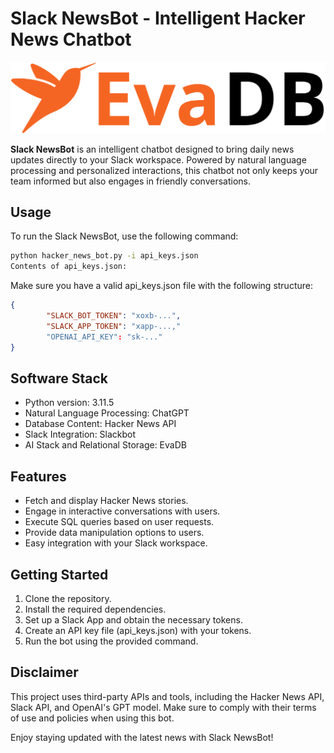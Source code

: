 # Slack NewsBot - Intelligent Hacker News Chatbot

![Slack NewsBot](evadb-full-logo.svg)

**Slack NewsBot** is an intelligent chatbot designed to bring daily news updates directly to your Slack workspace. Powered by natural language processing and personalized interactions, this chatbot not only keeps your team informed but also engages in friendly conversations.

## Usage

To run the Slack NewsBot, use the following command:

```bash
python hacker_news_bot.py -i api_keys.json
Contents of api_keys.json:
```

Make sure you have a valid api_keys.json file with the following structure:
```json
{
        "SLACK_BOT_TOKEN": "xoxb-...",
        "SLACK_APP_TOKEN": "xapp-...,"
        "OPENAI_API_KEY": "sk-..."
}
```

## Software Stack
- Python version: 3.11.5
- Natural Language Processing: ChatGPT
- Database Content: Hacker News API
- Slack Integration: Slackbot
- AI Stack and Relational Storage: EvaDB
## Features

- Fetch and display Hacker News stories.
- Engage in interactive conversations with users.
- Execute SQL queries based on user requests.
- Provide data manipulation options to users.
- Easy integration with your Slack workspace.
  
## Getting Started
1. Clone the repository.
2. Install the required dependencies.
3. Set up a Slack App and obtain the necessary tokens.
4. Create an API key file (api_keys.json) with your tokens.
5. Run the bot using the provided command.

## Disclaimer
This project uses third-party APIs and tools, including the Hacker News API, Slack API, and OpenAI's GPT model. Make sure to comply with their terms of use and policies when using this bot.

Enjoy staying updated with the latest news with Slack NewsBot!
